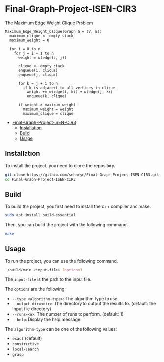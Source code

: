 # Final-Graph-Project-ISEN-CIR3
The Maximum Edge Weight Clique Problem

```
Maximum_Edge_Weight_Clique(Graph G = (V, E))
  maximum_clique <- empty stack
  maximum_weight = 0

  for i = 0 to n
    for j = i + 1 to n
      weight = w(edge(i, j))

      clique <- empty stack
      enqueue(i, clique)
      enqueue(j, clique)

      for k = j + 1 to n
        if k is adjacent to all vertices in clique
          weight += w(edge(i, k)) + w(edge(j, k))
          enqueue(k, clique)
            
      if weight > maximum_weight
        maximum_weight = weight
        maximum_clique = clique
```

- [Final-Graph-Project-ISEN-CIR3](#final-graph-project-isen-cir3)
  - [Installation](#installation)
  - [Build](#build)
  - [Usage](#usage)


## Installation
To install the project, you need to clone the repository.

```bash
git clone https://github.com/sehnryr/Final-Graph-Project-ISEN-CIR3.git
cd Final-Graph-Project-ISEN-CIR3
```

## Build
To build the project, you first need to install the c++ compiler and make.

```bash
sudo apt install build-essential
```

Then, you can build the project with the following command.

```bash
make
```

## Usage
To run the project, you can use the following command.

```bash
./build/main <input-file> [options]
```

The `input-file` is the path to the input file.

The `options` are the following:
- `--type <algorithm-type>`: The algorithm type to use.
- `--output-dir=<dir>`: The directory to output the results to. (default: the input file directory)
- `--runs=<n>`: The number of runs to perform. (default: 1)
- `--help`: Display the help message.

The `algorithm-type` can be one of the following values:
- `exact` (default)
- `constructive`
- `local-search`
- `grasp`